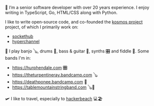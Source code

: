 
🔭 I’m a senior software developer with over 20 years experience. I enjoy writing in TypeScript, Go, HTML/CSS along with Python. 

I like to write open-source code, and co-founded the [kosmos project](https://kosmos.org) project, of which I primarily work on:
  - [sockethub](https://github.com/sockethub/sockethub)
  - [hyperchannel](https://github.com/67p/hyperchannel)


🎵 I play banjo 🪕, drums 🥁, bass & guitar 🎸, synths 🎛️ and fiddle 🎻. Some bands I'm in:
  - https://hurphendale.com 🎛️
  - https://theturpentineray.bandcamp.com 🪕
  - https://deathponee.bandcamp.com 🥁
  - https://tablemountainstringband.com 🪕🎻


🛩 I like to travel, especially to [hackerbeach](https://hackerbeach.org/) 💻🏖





